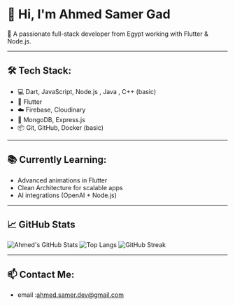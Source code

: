 # 👋 Hi, I'm Ahmed Samer Gad

🎯 A passionate full-stack developer from Egypt working with Flutter & Node.js.

---

## 🛠️ Tech Stack:
- 💻 Dart, JavaScript, Node.js , Java , C++ (basic)
- 📱 Flutter
- ☁️ Firebase, Cloudinary
- 🧩 MongoDB, Express.js
- 📦 Git, GitHub, Docker (basic)

---

## 📚 Currently Learning:
- Advanced animations in Flutter
- Clean Architecture for scalable apps
- AI integrations (OpenAI + Node.js)

---

## 📈 GitHub Stats

![Ahmed's GitHub Stats](https://github-readme-stats.vercel.app/api?username=AhmedSamerGad&show_icons=true&theme=tokyonight)
![Top Langs](https://github-readme-stats.vercel.app/api/top-langs/?username=AhmedSamerGad&layout=compact)
![GitHub Streak](https://github-readme-streak-stats.herokuapp.com?user=AhmedSamerGad&theme=tokyonight)

---

## 📫 Contact Me:
- email :ahmed.samer.dev@gmail.com
 
